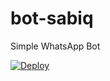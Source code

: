 # bot-sabiq

Simple WhatsApp Bot

[![Deploy](https://www.herokucdn.com/deploy/button.svg)](https://heroku.com/deploy?template=https://github.com/assabiqkarim/bot-sabiq)
